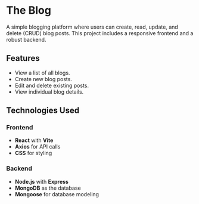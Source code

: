 # The Blog

A simple blogging platform where users can create, read, update, and delete (CRUD) blog posts. This project includes a responsive frontend and a robust backend.

## Features
- View a list of all blogs.
- Create new blog posts.
- Edit and delete existing posts.
- View individual blog details.

## Technologies Used

### Frontend
- **React** with **Vite**
- **Axios** for API calls
- **CSS** for styling

### Backend
- **Node.js** with **Express**
- **MongoDB** as the database
- **Mongoose** for database modeling
